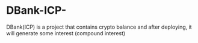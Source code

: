 # DBank-ICP-
DBank(ICP) is a project that contains crypto balance and after deploying, it will generate some interest (compound interest) 
